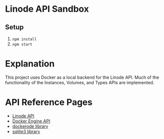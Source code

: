# Linode API Sandbox

## Setup

1. `npm install`
1. `npm start`

# Explanation

This project uses Docker as a local backend for the Linode API. Much of the functionality of the Instances, Volumes, and Types APIs are implemented.

# API Reference Pages

- [Linode API](https://www.linode.com/docs/api/)
- [Docker Engine API](https://docs.docker.com/engine/api/latest)
- [dockerode library](https://www.npmjs.com/package/dockerode)
- [sqlite3 library](https://github.com/mapbox/node-sqlite3/wiki/API)
